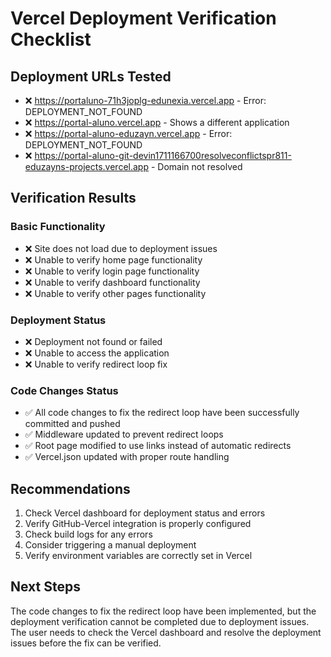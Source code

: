 # Vercel Deployment Verification Checklist

## Deployment URLs Tested
- ❌ https://portaluno-71h3joplg-edunexia.vercel.app - Error: DEPLOYMENT_NOT_FOUND
- ❌ https://portal-aluno.vercel.app - Shows a different application
- ❌ https://portal-aluno-eduzayn.vercel.app - Error: DEPLOYMENT_NOT_FOUND
- ❌ https://portal-aluno-git-devin1711166700resolveconflictspr811-eduzayns-projects.vercel.app - Domain not resolved

## Verification Results

### Basic Functionality
- ❌ Site does not load due to deployment issues
- ❌ Unable to verify home page functionality
- ❌ Unable to verify login page functionality
- ❌ Unable to verify dashboard functionality
- ❌ Unable to verify other pages functionality

### Deployment Status
- ❌ Deployment not found or failed
- ❌ Unable to access the application
- ❌ Unable to verify redirect loop fix

### Code Changes Status
- ✅ All code changes to fix the redirect loop have been successfully committed and pushed
- ✅ Middleware updated to prevent redirect loops
- ✅ Root page modified to use links instead of automatic redirects
- ✅ Vercel.json updated with proper route handling

## Recommendations
1. Check Vercel dashboard for deployment status and errors
2. Verify GitHub-Vercel integration is properly configured
3. Check build logs for any errors
4. Consider triggering a manual deployment
5. Verify environment variables are correctly set in Vercel

## Next Steps
The code changes to fix the redirect loop have been implemented, but the deployment verification cannot be completed due to deployment issues. The user needs to check the Vercel dashboard and resolve the deployment issues before the fix can be verified.
